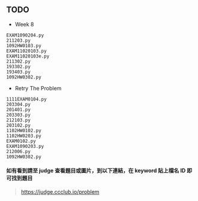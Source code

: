 ## TODO

- Week 8
```
EXAM1090204.py
211203.py
1092HW0103.py
EXAM11020103.py
EXAM11020103e.py
211302.py
193302.py
193403.py
1092HW0302.py
```
- Retry The Problem
```
1111EXAM0104.py
203304.py
201401.py
203303.py
212103.py
203102.py
1102HW0102.py
1102HW0203.py
EXAM0102.py
EXAM1090203.py
212006.py
1092HW0302.py
```

#### 如有看到請至 judge 查看題目或圖片，到以下連結，在 keyword 貼上檔名 ID 即可找到題目

> https://judge.ccclub.io/problem